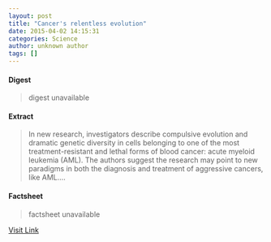 ```yaml
---
layout: post
title: "Cancer's relentless evolution"
date: 2015-04-02 14:15:31
categories: Science
author: unknown author
tags: []
---
```



#### Digest
>digest unavailable

#### Extract
>In new research, investigators describe compulsive evolution and dramatic genetic diversity in cells belonging to one of the most treatment-resistant and lethal forms of blood cancer: acute myeloid leukemia (AML). The authors suggest the research may point to new paradigms in both the diagnosis and treatment of aggressive cancers, like AML....

#### Factsheet
>factsheet unavailable

[Visit Link](http://feeds.sciencedaily.com/~r/sciencedaily/~3/hp_zwItrbgY/150402101531.htm)


